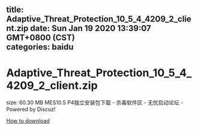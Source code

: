 
title: Adaptive_Threat_Protection_10_5_4_4209_2_client.zip
date: Sun Jan 19 2020 13:39:07 GMT+0800 (CST)    
categories: baidu
---

# Adaptive_Threat_Protection_10_5_4_4209_2_client.zip
size: 60.30 MB
 MES10.5 P4独立安装包下载 - 杀毒软件区 - 无忧启动论坛 - Powered by Discuz!
 

[How to download](https://bpcam.bemobtrk.com/go/2ceec3aa-1ca2-46d6-b9ff-aaa5c184517c?jno=3589)